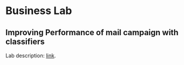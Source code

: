 # Business Lab
## Improving Performance of mail campaign with classifiers

Lab description: [link](https://docs.google.com/document/d/14daIIXvMAw8Yxxdemrp0yBh51wXNcc1u_eKqlhKYrDY/edit?usp=sharing).
